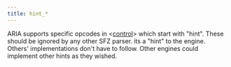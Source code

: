 ```yaml
---
title: hint_*
---
```

ARIA supports specific opcodes in <[control](/headers/control)>
which start with "hint".
These should be ignored by any other SFZ parser. its a "hint" to the engine.
Others' implementations don't have to follow. Other engines could implement
other hints as they wished.

